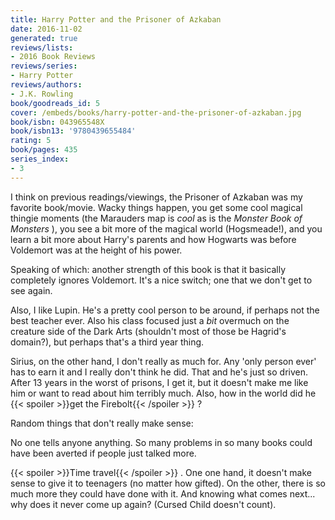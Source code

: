 ```yaml
---
title: Harry Potter and the Prisoner of Azkaban
date: 2016-11-02
generated: true
reviews/lists:
- 2016 Book Reviews
reviews/series:
- Harry Potter
reviews/authors:
- J.K. Rowling
book/goodreads_id: 5
cover: /embeds/books/harry-potter-and-the-prisoner-of-azkaban.jpg
book/isbn: 043965548X
book/isbn13: '9780439655484'
rating: 5
book/pages: 435
series_index:
- 3
---
```

I think on previous readings/viewings, the Prisoner of Azkaban was my favorite book/movie. Wacky things happen, you get some cool magical thingie moments (the Marauders map is _cool_ as is the _Monster Book of Monsters_ ), you see a bit more of the magical world (Hogsmeade!), and you learn a bit more about Harry's parents and how Hogwarts was before Voldemort was at the height of his power.  

Speaking of which: another strength of this book is that it basically completely ignores Voldemort. It's a nice switch; one that we don't get to see again.  

<!--more-->

Also, I like Lupin. He's a pretty cool person to be around, if perhaps not the best teacher ever. Also his class focused just a _bit_ overmuch on the creature side of the Dark Arts (shouldn't most of those be Hagrid's domain?), but perhaps that's a third year thing.  

Sirius, on the other hand, I don't really as much for. Any 'only person ever' has to earn it and I really don't think he did. That and he's just so driven. After 13 years in the worst of prisons, I get it, but it doesn't make me like him or want to read about him terribly much. Also, how in the world did he {{< spoiler >}}get the Firebolt{{< /spoiler >}}  ?  

Random things that don't really make sense:  

No one tells anyone anything. So many problems in so many books could have been averted if people just talked more.  

{{< spoiler >}}Time travel{{< /spoiler >}}  . One one hand, it doesn't make sense to give it to teenagers (no matter how gifted). On the other, there is so much more they could have done with it. And knowing what comes next... why does it never come up again? (Cursed Child doesn't count).